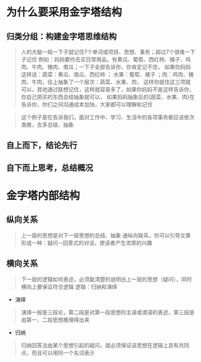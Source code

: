 #  为什么要采用金字塔结构

## 归类分组：构建金字塔思维结构
>人的大脑一般一下子就记住7个单词或项目、思想、事务；超过7个很难一下子记住
>例如：妈妈要你去买日常用品，有黄瓜、葡萄、西红柿、橘子、鸡肉、牛肉、猪肉、南瓜；一下子全部告诉你，你肯定记不住，
>如果你妈妈这样说：蔬菜：黄瓜、南瓜、西红柿 ；  水果：葡萄、橘子  ；肉：鸡肉、猪肉、牛肉，往上抽象了一个层次：蔬菜、水果、肉，
>这样你就住这三项就可以，其他通过联想记住，这样就容易多了，如果你妈妈不是这样告诉你，你自己把买的东西总结抽象就可以，
>如果妈妈抽象后的(蔬菜、水果、肉)在告诉你，你们之间沟通成本加快，大家都可以理解和记住

> 这个例子是在告诉我们，面对工作中、学习、生活中的各项事务都应该依次类推，去多总结、抽象

## 自上而下，结论先行


## 自下而上思考，总结概况





# 金字塔内部结构

## 纵向关系
>上一层的思想是对下一层思想的总结、抽象
>通纵向联系，你可以引导文章形成一种：疑问--回答式的对话，使读者产生浓厚的兴趣



## 横向关系
>下一层的逻辑如何表述，必须能清楚的说明白上一层的思想（疑问），同时横向上要保证符合逻辑
>逻辑：归纳和演绎

*  演绎
> 演绎一般是三段论，第二段是对第一段思想的主语或谓语的表述，第三段是由第一、二段思想推理得出来

*  归纳
> 归纳回答法由某个思想引起的疑问，就必须保证该思想在逻辑上具有共同点，而且可以用同一个名词表示

